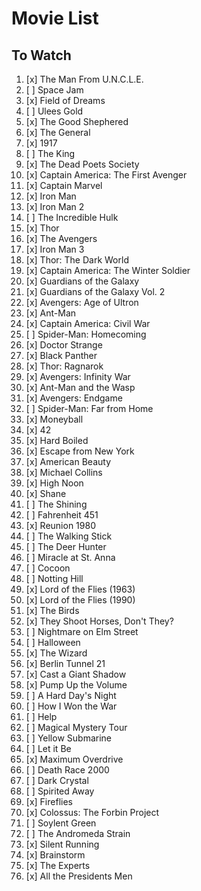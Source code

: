 # Movie List

## To Watch

1. [x] The Man From U.N.C.L.E.
1. [ ] Space Jam
1. [x] Field of Dreams
1. [ ] Ulees Gold
1. [x] The Good Shephered
1. [x] The General
1. [x] 1917
1. [ ] The King
1. [x] The Dead Poets Society
1. [x] Captain America: The First Avenger
1. [x] Captain Marvel
1. [x] Iron Man
1. [x] Iron Man 2
1. [ ] The Incredible Hulk
1. [x] Thor
1. [x] The Avengers
1. [x] Iron Man 3
1. [x] Thor: The Dark World
1. [x] Captain America: The Winter Soldier
1. [x] Guardians of the Galaxy
1. [x] Guardians of the Galaxy Vol. 2 
1. [x] Avengers: Age of Ultron
1. [x] Ant-Man
1. [x] Captain America: Civil War
1. [ ] Spider-Man: Homecoming
1. [x] Doctor Strange
1. [x] Black Panther
1. [x] Thor: Ragnarok
1. [x] Avengers: Infinity War
1. [x] Ant-Man and the Wasp
1. [x] Avengers: Endgame
1. [ ] Spider-Man: Far from Home
1. [x] Moneyball
1. [x] 42
1. [x] Hard Boiled
1. [x] Escape from New York
1. [x] American Beauty
1. [x] Michael Collins
1. [x] High Noon
1. [x] Shane
1. [ ] The Shining
1. [ ] Fahrenheit 451
1. [x] Reunion 1980
1. [ ] The Walking Stick
1. [ ] The Deer Hunter
1. [ ] Miracle at St. Anna
1. [ ] Cocoon
1. [ ] Notting Hill
1. [x] Lord of the Flies (1963)
1. [x] Lord of the Flies (1990)
1. [x] The Birds
1. [x] They Shoot Horses, Don't They?
1. [ ] Nightmare on Elm Street
1. [ ] Halloween
1. [x] The Wizard
1. [x] Berlin Tunnel 21
1. [x] Cast a Giant Shadow
1. [x] Pump Up the Volume
1. [ ] A Hard Day's Night
1. [ ] How I Won the War
1. [ ] Help
1. [ ] Magical Mystery Tour
1. [ ] Yellow Submarine
1. [ ] Let it Be
1. [x] Maximum Overdrive
1. [ ] Death Race 2000
1. [ ] Dark Crystal
1. [ ] Spirited Away
1. [x] Fireflies
1. [x] Colossus: The Forbin Project
1. [ ] Soylent Green
1. [ ] The Andromeda Strain
1. [x] Silent Running
1. [x] Brainstorm
1. [x] The Experts
1. [x] All the Presidents Men
